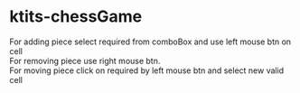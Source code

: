 # ktits-chessGame
For adding piece select required from comboBox and use left mouse btn on cell<br>
For removing piece use right mouse btn.<br>
For moving piece click on required by left mouse btn and select new valid cell<br>

